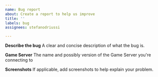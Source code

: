 ```yaml
---
name: Bug report
about: Create a report to help us improve
title: ''
labels: bug
assignees: stefanodriussi

---
```


**Describe the bug**
A clear and concise description of what the bug is.

**Game Server**
The name and possibly version of the Game Server you're connecting to

**Screenshots**
If applicable, add screenshots to help explain your problem.
